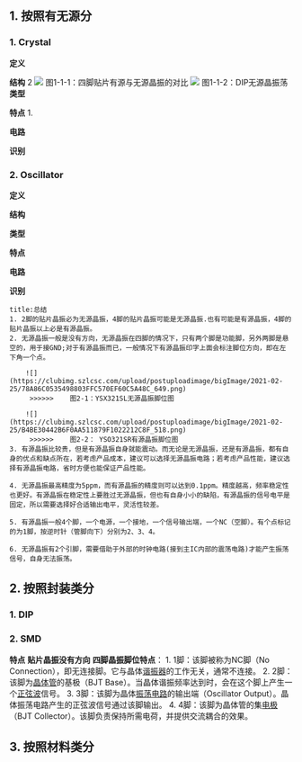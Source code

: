 ## 1. 按照有无源分

### 1. Crystal

**定义**

**结构**
	2
	![](http://www.koan-xtal.com/file/upload/202008/26/113253881.png)
					图1-1-1：四脚贴片有源与无源晶振的对比
				![](http://www.koan-xtal.com/file/upload/202008/26/113316491.png)
							图1-1-2：DIP无源晶振荡
**类型**


**特点**
	1. 



**电路**



**识别**


### 2. Oscillator

**定义**

**结构**

**类型**


**特点**


**电路**


**识别**



```ad-note
title:总结
1. 2脚的贴片晶振必为无源晶振，4脚的贴片晶振可能是无源晶振.也有可能是有源晶振，4脚的贴片晶振以上必是有源晶振。
2. 无源晶振一般是没有方向，无源晶振在四脚的情况下，只有两个脚是功能脚，另外两脚是悬空的，用于接GND;对于有源晶振而已，一般情况下有源晶振印字上面会标注脚位方向，即在左下角一个点。
	
	![](https://clubimg.szlcsc.com/upload/postuploadimage/bigImage/2021-02-25/78A86C0535498803FFC570EF60C5A48C_649.png)
	 >>>>>>    图2-1：YSX321SL无源晶振脚位图
	 
	![](https://clubimg.szlcsc.com/upload/postuploadimage/bigImage/2021-02-25/B4BE30442B6F0AA511879F1022212C8F_518.png)
	 >>>>>>    图2-2： YSO321SR有源晶振脚位图
3. 有源晶振比较贵，但是有源晶振自身就能震动。而无论是无源晶振，还是有源晶振，都有自身的优点和缺点所在，若考虑产品成本，建议可以选择无源晶振电路；若考虑产品性能，建议选择有源晶振电路，省时方便也能保证产品性能。

4. 无源晶振最高精度为5ppm，而有源晶振的精度则可以达到0.1ppm。精度越高，频率稳定性也更好。有源晶振在稳定性上要胜过无源晶振，但也有自身小小的缺陷，有源晶振的信号电平是固定，所以需要选择好合适输出电平，灵活性较差。

5. 有源晶振一般4个脚，一个电源，一个接地，一个信号输出端，一个NC（空脚）。有个点标记的为1脚，按逆时针（管脚向下）分别为2、3、4。

6. 无源晶振有2个引脚，需要借助于外部的时钟电路(接到主IC内部的震荡电路)才能产生振荡信号，自身无法振荡。
```


## 2. 按照封装类分

### 1. DIP



### 2. SMD


**特点**
	**贴片晶振没有方向**
	**四脚晶振脚位特点**：
		1. 1脚：该脚被称为NC脚（No Connection），即无连接脚。它与晶体[谐振器](https://www.eefocus.com/baike/1346385.html)的工作无关，通常不连接。
		2. 2脚：该脚为[晶体管](https://www.eefocus.com/tag/%E6%99%B6%E4%BD%93%E7%AE%A1/)的基极（BJT Base）。当晶体谐振频率达到时，会在这个脚上产生一个[正弦波](https://www.eefocus.com/baike/481525.html)信号。
		3. 3脚：该脚为晶体[振荡电路](https://www.eefocus.com/tag/%E6%8C%AF%E8%8D%A1%E7%94%B5%E8%B7%AF/)的输出端（Oscillator Output）。晶体振荡电路产生的正弦波信号通过该脚输出。
		4. 4脚：该脚为晶体管的集[电极](https://www.eefocus.com/baike/1517425.html)（BJT Collector）。该脚负责保持所需电荷，并提供交流耦合的效果。










## 3. 按照材料类分


